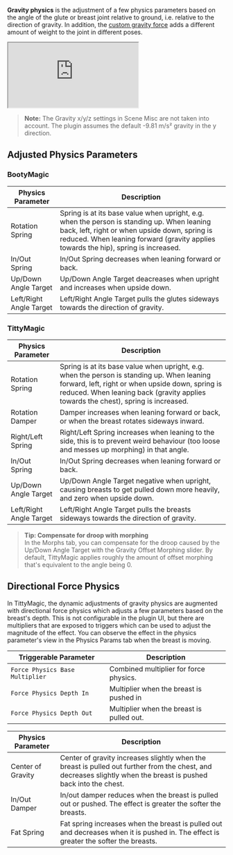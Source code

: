 **Gravity physics** is the adjustment of a few physics parameters based on the angle of the glute or breast joint relative to ground, i.e. relative to the direction of gravity. In addition, the [custom gravity force](/docs/naturalis/v1_1/custom_gravity_force/) adds a different amount of weight to the joint in different poses.

<div class='video-container'>
  <iframe
    src='https://videos.sproutvideo.com/embed/709fdbb31d1decc9f9/311a7482d7cc163a?playerTheme=dark&amp;playerColor=2f3437'
    allowfullscreen
    referrerpolicy='no-referrer-when-downgrade'
    title='Gravity physics'>
  </iframe>
</div>

> **Note:** The Gravity x/y/z settings in Scene Misc are not taken into account. The plugin assumes the default -9.81 m/s² gravity in the y direction.

## Adjusted Physics Parameters

### BootyMagic

| Physics Parameter | Description |
|-------------------|-------------|
| Rotation Spring | Spring is at its base value when upright, e.g. when the person is standing up. When leaning back, left, right or when upside down, spring is reduced. When leaning forward (gravity applies towards the hip), spring is increased.
| In/Out Spring | In/Out Spring decreases when leaning forward or back. |
| Up/Down Angle Target | Up/Down Angle Target deacreases when upright and increases when upside down. |
| Left/Right Angle Target | Left/Right Angle Target pulls the glutes sideways towards the direction of gravity. |

### TittyMagic

| Physics Parameter | Description |
|-------------------|-------------|
| Rotation Spring | Spring is at its base value when upright, e.g. when the person is standing up. When leaning forward, left, right or when upside down, spring is reduced. When leaning back (gravity applies towards the chest), spring is increased.
| Rotation Damper | Damper increases when leaning forward or back, or when the breast rotates sideways inward. |
| Right/Left Spring | Right/Left Spring increases when leaning to the side, this is to prevent weird behaviour (too loose and messes up morphing) in that angle. |
| In/Out Spring | In/Out Spring decreases when leaning forward or back. |
| Up/Down Angle Target | Up/Down Angle Target negative when upright, causing breasts to get pulled down more heavily, and zero when upside down. |
| Left/Right Angle Target | Left/Right Angle Target pulls the breasts sideways towards the direction of gravity. |

> **Tip: Compensate for droop with morphing**<br/>
> In the Morphs tab, you can compensate for the droop caused by the Up/Down Angle Target with the Gravity Offset Morphing slider. By default, TittyMagic applies roughly the amount of offset morphing that's equivalent to the angle being 0.

## Directional Force Physics

In TittyMagic, the dynamic adjustments of gravity physics are augmented with directional force physics which adjusts a few parameters based on the breast's depth. This is not configurable in the plugin UI, but there are multipliers that are exposed to triggers which can be used to adjust the magnitude of the effect. You can observe the effect in the physics parameter's view in the Physics Params tab when the breast is moving.

| Triggerable Parameter | Description |
|-------------------|-------------|
| `Force Physics Base Multiplier` | Combined multiplier for force physics. |
| `Force Physics Depth In` | Multiplier when the breast is pushed in |
| `Force Physics Depth Out` | Multiplier when the breast is pulled out. |

| Physics Parameter | Description |
|-------------------|-------------|
| Center of Gravity | Center of gravity increases slightly when the breast is pulled out further from the chest, and decreases slightly when the breast is pushed back into the chest. |
| In/Out Damper | In/out damper reduces when the breast is pulled out or pushed. The effect is greater the softer the breasts. |
| Fat Spring | Fat spring increases when the breast is pulled out and decreases when it is pushed in. The effect is greater the softer the breasts. |
